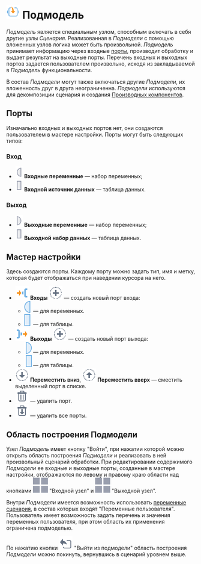 # ![Подмодель](../../images/icons/components/generic_default.svg) Подмодель

*Подмодель* является специальным узлом, способным включать в себя другие узлы *Сценария*. Реализованная в *Подмодели* с помощью вложенных узлов логика может быть произвольной. *Подмодель* принимает информацию через входные [порты](../../scenario/ports/README.md), производит обработку и выдает результат на выходные порты. Перечень входных и выходных портов задается пользователем произвольно, исходя из закладываемой в *Подмодель* функциональности.

В состав *Подмодели* могут также включаться другие *Подмодели*, их вложенность друг в друга неограниченна. *Подмодели* используются для декомпозиции сценария и создания [Производных компонентов](../../scenario/derived-component.md).

## Порты

Изначально входных и выходных портов нет, они создаются пользователем в мастере настройки. Порты могут быть следующих типов:

### Вход

* ![Входные переменные](../../images/icons/ports/input_variable_inactive.svg) **Входные переменные** — набор переменных;
* ![Входной источник данных](../../images/icons/ports/input_table_inactive.svg) **Входной источник данных** — таблица данных.

### Выход

* ![Выходные переменные](../../images/icons/ports/output_variable_inactive.svg) **Выходные переменные** — набор переменных;
* ![Выходной набор данных](../../images/icons/ports/output_table_inactive.svg) **Выходной набор данных** — таблица данных.

## Мастер настройки

Здесь создаются порты. Каждому порту можно задать тип, имя и метку, которая будет отображаться при наведении курсора на него.

* ![Входы](../../images/icons/system_object_18/system-objects_default-09.svg) **Входы** ![Новый порт](../../images/icons/toolbar-controls_18x18/toolbar-controls_18x18_plus_default.svg) — создать новый порт входа:
  * ![Для переменных](../../images/icons/ports/input_variable_hover.svg) — для переменных.
  * ![Для таблицы](../../images/icons/ports/input_table_hover.svg) — для таблицы.
* ![Выходы](../../images/icons/system_object_18/system-objects_default-10.svg) **Выходы** ![Новый порт](../../images/icons/toolbar-controls_18x18/toolbar-controls_18x18_plus_default.svg) — создать новый порт выхода:
  * ![Для переменных](../../images/icons/ports/output_variable_hover.svg) — для переменных.
  * ![Для таблицы](../../images/icons/ports/output_table_hover.svg) — для таблицы.
* ![Переместить вниз](../../images/icons/toolbar-controls_18x18/toolbar-controls_18x18_movedown_default.svg) **Переместить вниз**, ![Переместить вверх](../../images/icons/toolbar-controls_18x18/toolbar-controls_18x18_moveup_default.svg) **Переместить вверх** — сместить выделенный порт в списке.
* ![Удалить порт](../../images/icons/toolbar-controls_18x18/toolbar-controls_18x18_delete_default.svg) — удалить порт.
* ![Удалить все порты](../../images/icons/toolbar-controls_18x18/toolbar-controls_18x18_delete-all_default.svg) — удалить все порты.

## Область построения Подмодели

Узел *Подмодель* имеет кнопку "Войти", при нажатии которой можно открыть область построения *Подмодели* и реализовать в ней произвольный сценарий обработки. При редактировании содержимого *Подмодели* ее входные и выходные порты, созданные в мастере настройки, отображаются по левому и правому краю области над кнопками ![Выходной узел](../../images/icons/ports/submodel-port_20x20.svg) "Входной узел" и ![Выходной узел](../../images/icons/ports/submodel-port_20x20.svg) "Выходной узел".

Внутри *Подмодели* имеется возможность использовать [переменные сценария](../../scenario/variables/scenario-variables.md), в состав которых входят "Переменные пользователя". Пользователь имеет возможность задать перечень и значения переменных пользователя, при этом область их применения ограничена подмоделью.

По нажатию кнопки ![Выйти из подмодели](../../images/icons/submodel/back.svg) "Выйти из подмодели" область построения *Подмодели* можно покинуть, вернувшись в сценарий уровнем выше.
